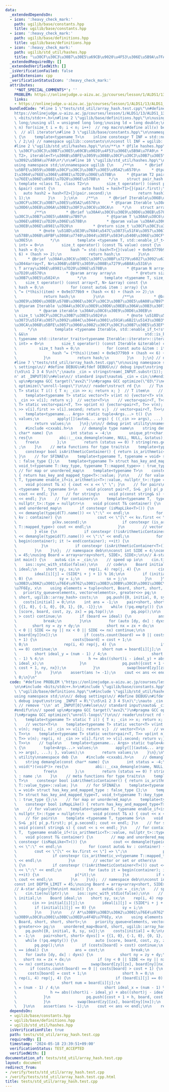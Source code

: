 ```yaml
---
data:
  _extendedDependsOn:
  - icon: ':heavy_check_mark:'
    path: ugilib/base/constants.hpp
    title: ugilib/base/constants.hpp
  - icon: ':heavy_check_mark:'
    path: ugilib/base/definitions.hpp
    title: ugilib/base/definitions.hpp
  - icon: ':heavy_check_mark:'
    path: ugilib/std_util/hashes.hpp
    title: "\u30CF\u30C3\u30B7\u30E5\u69CB\u9020\u4F53\u306E\u5B9A\u7FA9"
  _extendedRequiredBy: []
  _extendedVerifiedWith: []
  _isVerificationFailed: false
  _pathExtension: cpp
  _verificationStatusIcon: ':heavy_check_mark:'
  attributes:
    '*NOT_SPECIAL_COMMENTS*': ''
    PROBLEM: https://onlinejudge.u-aizu.ac.jp/courses/lesson/1/ALDS1/13/ALDS1_13_C
    links:
    - https://onlinejudge.u-aizu.ac.jp/courses/lesson/1/ALDS1/13/ALDS1_13_C
  bundledCode: "#line 1 \"tests/std_util/array_hash.test.cpp\"\n#define PROBLEM \"\
    https://onlinejudge.u-aizu.ac.jp/courses/lesson/1/ALDS1/13/ALDS1_13_C\"\n\n#include\
    \ <bits/stdc++.h>\n#line 2 \"ugilib/base/definitions.hpp\"\n\nusing ll = long\
    \ long;\nusing ull = unsigned long long;\nusing ld = long double;\n#define rep(i,\
    \ n) for(size_t i = 0; i < n; i++)  // rep macro\n#define all(v) begin(v), end(v)\
    \  // all iterator\n#line 3 \"ugilib/base/constants.hpp\"\n\nnamespace ugilib::constants\
    \ {\n    template<typename T>\n    inline constexpr T INF = std::numeric_limits<T>::max()\
    \ / 2;\n} // namespace ugilib::constants\n\nconst ll INF = ugilib::constants::INF<ll>;\n\
    #line 2 \"ugilib/std_util/hashes.hpp\"\n\n/**\n * @file hashes.hpp\n * @brief\
    \ \u30CF\u30C3\u30B7\u30E5\u69CB\u9020\u4F53\u306E\u5B9A\u7FA9\n * @note pair<T1,\
    \ T2>, iterable<T>\u306B\u5BFE\u3059\u308B\u30CF\u30C3\u30B7\u30E5\u95A2\u6570\
    \u3092\u5B9A\u7FA9\n*/\n\n#line 10 \"ugilib/std_util/hashes.hpp\"\n#include <type_traits>\n\
    using namespace std;\n\nnamespace ugilib {\n    /**\n     * @brief pair<T1, T2>\u306B\
    \u5BFE\u3059\u308B\u30CF\u30C3\u30B7\u30E5\u95A2\u6570\n     * @tparam T1 pair\u306E\
    1\u3064\u76EE\u306E\u8981\u7D20\u306E\u578B\n     * @tparam T2 pair\u306E2\u3064\
    \u76EE\u306E\u8981\u7D20\u306E\u578B\n    */\n    struct pair_hash {\n       \
    \ template <class T1, class T2>\n        size_t operator() (const pair<T1, T2>\
    \ &pair) const {\n            auto hash1 = hash<T1>{}(pair.first);\n         \
    \   auto hash2 = hash<T2>{}(pair.second);\n            return hash1 ^ (hash2 <<\
    \ 1);\n        }\n    };\n\n    /**\n     * @brief Iterable\u306B\u5BFE\u3059\u308B\
    \u30CF\u30C3\u30B7\u30E5\u95A2\u6570\n     * @tparam Iterable \u30A4\u30C6\u30E9\
    \u30D6\u30EB\u306A\u30B3\u30F3\u30C6\u30CA\n    */\n    struct array_hash {\n\
    \        /**\n         * @brief \u30A4\u30C6\u30E9\u30D6\u30EB\u578B\u306E\u30CF\
    \u30C3\u30B7\u30E5\u8A08\u7B97\n         * @tparam T \u30A4\u30C6\u30E9\u30D6\u30EB\
    \u306E\u8981\u7D20\u306E\u578B\n         * @param value \u30A4\u30C6\u30E9\u30D6\
    \u30EB\u306E\u8981\u7D20\n         * @return size_t \u30CF\u30C3\u30B7\u30E5\u5024\
    \n         * @note \u518D\u5E30\u7684\u547C\u3073\u51FA\u3057\u3067\u7B97\u8853\
    \u578B\u306B\u8FBF\u308A\u7740\u3044\u305F\u5834\u5408\u306E\u30CF\u30C3\u30B7\
    \u30E5\n        */\n        template <typename T, std::enable_if_t<std::is_arithmetic_v<T>,\
    \ int> = 0>\n        size_t operator() (const T& value) const {\n            size_t\
    \ hash = 0;\n            hash ^= std::hash<T>{}(value) + 0x9e3779b9 + (hash <<\
    \ 6) + (hash >> 2);\n            return hash;\n        }\n\n        /**\n    \
    \     * @brief \u30A4\u30C6\u30EC\u30FC\u30BF\u7279\u6027\u3092\u6301\u305F\u306A\
    \u3044array<T, N>\u306B\u5BFE\u3059\u308B\u7279\u6B8A\u5316\n         * @tparam\
    \ T array\u306E\u8981\u7D20\u306E\u578B\n         * @tparam N array\u306E\u8981\
    \u7D20\u6570\n         * @param array array\n         * @return size_t \u30CF\u30C3\
    \u30B7\u30E5\u5024\n        */\n        template <typename T, size_t N>\n    \
    \    size_t operator() (const array<T, N> &array) const {\n            size_t\
    \ hash = 0;\n            for (const auto& item : array) {\n                hash\
    \ ^= (*this)(item) + 0x9e3779b9 + (hash << 6) + (hash >> 2);\n            }\n\
    \            return hash;\n        }\n\n        /**\n         * @brief \u30A4\u30C6\
    \u30E9\u30D6\u30EB\u578B\u306E\u30CF\u30C3\u30B7\u30E5\u8A08\u7B97\n         *\
    \ @tparam Iterable \u30A4\u30C6\u30E9\u30D6\u30EB\u306A\u30B3\u30F3\u30C6\u30CA\
    \n         * @param iterable \u30A4\u30C6\u30E9\u30D6\u30EB\n         * @return\
    \ size_t \u30CF\u30C3\u30B7\u30E5\u5024\n         * @note \u518D\u5E30\u7684\u547C\
    \u3073\u51FA\u3057\u3092\u884C\u3044\u3001\u591A\u6B21\u5143\u30B3\u30F3\u30C6\
    \u30CA\u306B\u5BFE\u3057\u3066\u3082\u30CF\u30C3\u30B7\u30E5\u53EF\u80FD\n   \
    \     */\n        template <typename Iterable, std::enable_if_t<!std::is_arithmetic_v<Iterable>\
    \ &&\n                                                    std::is_base_of_v<std::input_iterator_tag,\
    \ typename std::iterator_traits<typename Iterable::iterator>::iterator_category>,\
    \ int> = 0>\n        size_t operator() (const Iterable &iterable) const {\n  \
    \          size_t hash = 0;\n            for (const auto &item : iterable) {\n\
    \                hash ^= (*this)(item) + 0x9e3779b9 + (hash << 6) + (hash >> 2);\n\
    \            }\n            return hash;\n        }\n    };\n} // namespace ugilib\n\
    #line 7 \"tests/std_util/array_hash.test.cpp\"\n\nusing namespace std;\n\n// debug\
    \ settings\n// #define DEBUG\n#ifdef DEBUG\n// debug input\nstring _INPUT = R\"\
    (\n5\n1 2 3 4 5\n)\";\nauto _cin = stringstream(_INPUT.substr(1)); // remove '\\\
    n' at _INPUT[0]\n#else\n// standard input\nauto& _cin = cin;\n#endif\n\n// speed\
    \ up\n#pragma GCC target(\"avx2\")\n#pragma GCC optimize(\"O3\")\n#pragma GCC\
    \ optimize(\"unroll-loops\")\n\n// reader\nstruct rd {\n    // T\n    template<typename\
    \ T> static T i() { T x; _cin >> x; return x; }  // T item\n    // vector<T>\n\
    \    template<typename T> static vector<T> v(int n) {vector<T> v(n); rep(i, n)\
    \ _cin >> v[i]; return v;}  // vector<T>\n    // vector<pair<T, T>>\n    template<typename\
    \ T> static vector<pair<T, T>> vp(int n) {vector<pair<T, T>> v(n); rep(i, n) _cin\
    \ >> v[i].first >> v[i].second; return v;}  // vector<pair<T, T>>\n    // tuple\n\
    \    template<typename... Args> static tuple<Args...> t() {\n        tuple<Args...>\
    \ values;\n        apply([](auto&... args) { ((_cin >> args), ...); }, values);\n\
    \        return values;\n    }\n};\n\n// debug print utility\nnamespace deb {\n\
    \    #include <cxxabi.h>\n    // demangle type name\n    string demangle(const\
    \ char* name) {\n        int status = -4;\n        unique_ptr<char, void(*)(void*)>\
    \ res{\n            abi::__cxa_demangle(name, NULL, NULL, &status),\n        \
    \    free\n        };\n        return (status == 0) ? string(res.get()) : name\
    \ ;\n    }\n    // meta functions for type traits\n    template<typename T>\n\
    \    constexpr bool isArithmeticContainer() { return is_arithmetic<typename T::value_type>::value;\
    \ }\n    // for SFINAE\n    template<typename T, typename = void> struct has_key_and_mapped_type\
    \ : false_type {};\n    template<typename T> struct has_key_and_mapped_type<T,\
    \ void_t<typename T::key_type, typename T::mapped_type>> : true_type {};\n   \
    \ // for map or unordered_map\n    template<typename T>\n    constexpr bool isMapLike()\
    \ { return has_key_and_mapped_type<T>::value; }\n\n    // for values\n    template<typename\
    \ T, typename enable_if<is_arithmetic<T>::value, nullptr_t>::type = nullptr>\n\
    \    void p(const T& x) { cout << x << \" \"; }\n    // for pairs\n    template\
    \ <typename T, typename S>\n    void p(const pair<T, S>& _p){ p(_p.first); p(_p.second);\
    \ cout << endl; }\n    // for string\n    void p(const string& s) { cout << s\
    \ << endl; }\n    // for containers\n    template<typename T,  typename enable_if<!is_arithmetic<T>::value,\
    \ nullptr_t>::type = nullptr>\n    void p(const T& container) {\n        // map\
    \ and unordered_map\n        if constexpr (isMapLike<T>()) {\n            cout\
    \ << demangle(typeid(T).name()) << \":\" << endl;\n            for (const auto&\
    \ kv : container) {\n                cout << \"[\" << kv.first << \"] => \";\n\
    \                p(kv.second);\n                if constexpr (is_arithmetic_v<typename\
    \ T::mapped_type>) cout << endl;\n            }\n        // vector or set or others\n\
    \        } else {\n            if constexpr (!isArithmeticContainer<T>()) cout\
    \ << demangle(typeid(T).name()) << \":\" << endl;\n            for (auto it =\
    \ begin(container); it != end(container); ++it) {\n                p(*it);\n \
    \           }\n            if constexpr (isArithmeticContainer<T>()) cout << endl;\n\
    \        }\n    }\n};  // namespace deb\n\nconst int SIDE = 4;\nconst int DEPTH_LIMIT\
    \ = 45;\nusing Board = array<array<short, SIDE>, SIDE>;\n\n// A-star algorithm\n\
    int main() {\n    auto& cin = _cin;\n    // speed up io\n    cin.tie(nullptr);\n\
    \    ios::sync_with_stdio(false);\n\n    // code\n    Board initial;\n    Board\
    \ ideal;\n    short sy, sx;\n    rep(i, 4) rep(j, 4) {\n        cin >> initial[i][j];\n\
    \        ideal[i][j] = (SIDE*i + j + 1) % 16;\n\n        if (initial[i][j] ==\
    \ 0) {\n            sy = i;\n            sx = j;\n        }\n    }\n\n    // A*\u30B9\
    \u30B3\u30A2\u3001\u76E4\u9762\u3001\u30B3\u30B9\u30C8\u3001\u30BC\u30ED\u4F4D\
    \u7F6Ey, x\n    using elements = tuple<short, Board, short, short, short>;\n \
    \   priority_queue<elements, vector<elements>, greater<>> pq;\n    unordered_map<Board,\
    \ short, ugilib::array_hash> costs;\n    pq.push({0, initial, 0, sy, sx});\n \
    \   costs[initial] = 0;\n\n    int ans = -1;\n    pair<short, short> dyxs[] =\
    \ {{1, 0}, {-1, 0}, {0, 1}, {0, -1}};\n    while (!pq.empty()) {\n        auto\
    \ [score, board, cost, zy, zx] = pq.top();\n        pq.pop();\n\n        if (costs[board]\
    \ > cost) continue;\n        if (board == ideal) {\n            ans = cost;\n\
    \            break;\n        }\n\n        for (auto [dy, dx] : dyxs) {\n     \
    \       short ny = zy + dy;\n            short nx = zx + dx;\n            if (ny\
    \ < 0 || SIDE <= ny || nx < 0 || SIDE <= nx) continue;\n\n            swap(board[zy][zx],\
    \ board[ny][nx]);\n            if (costs.count(board) == 0 || costs[board] > cost\
    \ + 1) {\n                costs[board] = cost + 1;\n                short h =\
    \ 0;\n                rep(i, 4) rep(j, 4) {\n                    if (board[i][j]\
    \ == 0) continue;\n                    short num = board[i][j];\n            \
    \        short ideal_y = (num - 1) / 4;\n                    short ideal_x = (num\
    \ - 1) % 4;\n                    h += abs((short)i - ideal_y) + abs((short)j -\
    \ ideal_x);\n                }\n                pq.push({cost + 1 + h, board,\
    \ cost + 1, ny, nx});\n            }\n            swap(board[zy][zx], board[ny][nx]);\n\
    \        }\n    }\n\n    assert(ans != -1);\n    cout << ans << endl;\n\n    return\
    \ 0;\n}\n"
  code: "#define PROBLEM \"https://onlinejudge.u-aizu.ac.jp/courses/lesson/1/ALDS1/13/ALDS1_13_C\"\
    \n\n#include <bits/stdc++.h>\n#include \"ugilib/base/constants.hpp\"\n#include\
    \ \"ugilib/base/definitions.hpp\"\n#include \"ugilib/std_util/hashes.hpp\"\n\n\
    using namespace std;\n\n// debug settings\n// #define DEBUG\n#ifdef DEBUG\n//\
    \ debug input\nstring _INPUT = R\"(\n5\n1 2 3 4 5\n)\";\nauto _cin = stringstream(_INPUT.substr(1));\
    \ // remove '\\n' at _INPUT[0]\n#else\n// standard input\nauto& _cin = cin;\n\
    #endif\n\n// speed up\n#pragma GCC target(\"avx2\")\n#pragma GCC optimize(\"O3\"\
    )\n#pragma GCC optimize(\"unroll-loops\")\n\n// reader\nstruct rd {\n    // T\n\
    \    template<typename T> static T i() { T x; _cin >> x; return x; }  // T item\n\
    \    // vector<T>\n    template<typename T> static vector<T> v(int n) {vector<T>\
    \ v(n); rep(i, n) _cin >> v[i]; return v;}  // vector<T>\n    // vector<pair<T,\
    \ T>>\n    template<typename T> static vector<pair<T, T>> vp(int n) {vector<pair<T,\
    \ T>> v(n); rep(i, n) _cin >> v[i].first >> v[i].second; return v;}  // vector<pair<T,\
    \ T>>\n    // tuple\n    template<typename... Args> static tuple<Args...> t()\
    \ {\n        tuple<Args...> values;\n        apply([](auto&... args) { ((_cin\
    \ >> args), ...); }, values);\n        return values;\n    }\n};\n\n// debug print\
    \ utility\nnamespace deb {\n    #include <cxxabi.h>\n    // demangle type name\n\
    \    string demangle(const char* name) {\n        int status = -4;\n        unique_ptr<char,\
    \ void(*)(void*)> res{\n            abi::__cxa_demangle(name, NULL, NULL, &status),\n\
    \            free\n        };\n        return (status == 0) ? string(res.get())\
    \ : name ;\n    }\n    // meta functions for type traits\n    template<typename\
    \ T>\n    constexpr bool isArithmeticContainer() { return is_arithmetic<typename\
    \ T::value_type>::value; }\n    // for SFINAE\n    template<typename T, typename\
    \ = void> struct has_key_and_mapped_type : false_type {};\n    template<typename\
    \ T> struct has_key_and_mapped_type<T, void_t<typename T::key_type, typename T::mapped_type>>\
    \ : true_type {};\n    // for map or unordered_map\n    template<typename T>\n\
    \    constexpr bool isMapLike() { return has_key_and_mapped_type<T>::value; }\n\
    \n    // for values\n    template<typename T, typename enable_if<is_arithmetic<T>::value,\
    \ nullptr_t>::type = nullptr>\n    void p(const T& x) { cout << x << \" \"; }\n\
    \    // for pairs\n    template <typename T, typename S>\n    void p(const pair<T,\
    \ S>& _p){ p(_p.first); p(_p.second); cout << endl; }\n    // for string\n   \
    \ void p(const string& s) { cout << s << endl; }\n    // for containers\n    template<typename\
    \ T,  typename enable_if<!is_arithmetic<T>::value, nullptr_t>::type = nullptr>\n\
    \    void p(const T& container) {\n        // map and unordered_map\n        if\
    \ constexpr (isMapLike<T>()) {\n            cout << demangle(typeid(T).name())\
    \ << \":\" << endl;\n            for (const auto& kv : container) {\n        \
    \        cout << \"[\" << kv.first << \"] => \";\n                p(kv.second);\n\
    \                if constexpr (is_arithmetic_v<typename T::mapped_type>) cout\
    \ << endl;\n            }\n        // vector or set or others\n        } else\
    \ {\n            if constexpr (!isArithmeticContainer<T>()) cout << demangle(typeid(T).name())\
    \ << \":\" << endl;\n            for (auto it = begin(container); it != end(container);\
    \ ++it) {\n                p(*it);\n            }\n            if constexpr (isArithmeticContainer<T>())\
    \ cout << endl;\n        }\n    }\n};  // namespace deb\n\nconst int SIDE = 4;\n\
    const int DEPTH_LIMIT = 45;\nusing Board = array<array<short, SIDE>, SIDE>;\n\n\
    // A-star algorithm\nint main() {\n    auto& cin = _cin;\n    // speed up io\n\
    \    cin.tie(nullptr);\n    ios::sync_with_stdio(false);\n\n    // code\n    Board\
    \ initial;\n    Board ideal;\n    short sy, sx;\n    rep(i, 4) rep(j, 4) {\n \
    \       cin >> initial[i][j];\n        ideal[i][j] = (SIDE*i + j + 1) % 16;\n\n\
    \        if (initial[i][j] == 0) {\n            sy = i;\n            sx = j;\n\
    \        }\n    }\n\n    // A*\u30B9\u30B3\u30A2\u3001\u76E4\u9762\u3001\u30B3\
    \u30B9\u30C8\u3001\u30BC\u30ED\u4F4D\u7F6Ey, x\n    using elements = tuple<short,\
    \ Board, short, short, short>;\n    priority_queue<elements, vector<elements>,\
    \ greater<>> pq;\n    unordered_map<Board, short, ugilib::array_hash> costs;\n\
    \    pq.push({0, initial, 0, sy, sx});\n    costs[initial] = 0;\n\n    int ans\
    \ = -1;\n    pair<short, short> dyxs[] = {{1, 0}, {-1, 0}, {0, 1}, {0, -1}};\n\
    \    while (!pq.empty()) {\n        auto [score, board, cost, zy, zx] = pq.top();\n\
    \        pq.pop();\n\n        if (costs[board] > cost) continue;\n        if (board\
    \ == ideal) {\n            ans = cost;\n            break;\n        }\n\n    \
    \    for (auto [dy, dx] : dyxs) {\n            short ny = zy + dy;\n         \
    \   short nx = zx + dx;\n            if (ny < 0 || SIDE <= ny || nx < 0 || SIDE\
    \ <= nx) continue;\n\n            swap(board[zy][zx], board[ny][nx]);\n      \
    \      if (costs.count(board) == 0 || costs[board] > cost + 1) {\n           \
    \     costs[board] = cost + 1;\n                short h = 0;\n               \
    \ rep(i, 4) rep(j, 4) {\n                    if (board[i][j] == 0) continue;\n\
    \                    short num = board[i][j];\n                    short ideal_y\
    \ = (num - 1) / 4;\n                    short ideal_x = (num - 1) % 4;\n     \
    \               h += abs((short)i - ideal_y) + abs((short)j - ideal_x);\n    \
    \            }\n                pq.push({cost + 1 + h, board, cost + 1, ny, nx});\n\
    \            }\n            swap(board[zy][zx], board[ny][nx]);\n        }\n \
    \   }\n\n    assert(ans != -1);\n    cout << ans << endl;\n\n    return 0;\n}\n"
  dependsOn:
  - ugilib/base/constants.hpp
  - ugilib/base/definitions.hpp
  - ugilib/std_util/hashes.hpp
  isVerificationFile: true
  path: tests/std_util/array_hash.test.cpp
  requiredBy: []
  timestamp: '2024-05-18 23:39:51+09:00'
  verificationStatus: TEST_ACCEPTED
  verifiedWith: []
documentation_of: tests/std_util/array_hash.test.cpp
layout: document
redirect_from:
- /verify/tests/std_util/array_hash.test.cpp
- /verify/tests/std_util/array_hash.test.cpp.html
title: tests/std_util/array_hash.test.cpp
---
```

